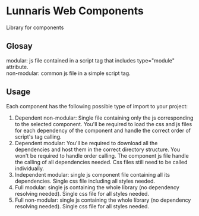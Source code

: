 # Lunnaris Web Components
Library for components

## Glosay
modular: js file contained in a script tag that includes type="module" attribute.\
non-modular: common js file in a simple script tag.

## Usage

Each component has the following possible type of import to your project:
1. Dependent non-modular: Single file containing only the js corresponding to the selected component. You'll be required to load the css and js files for each dependency of the component and handle the correct order of script's tag calling.
2. Dependent modular: You'll be required to download all the dependencies and host them in the correct directory structure. You won't be required to handle order calling. The component js file handle the calling of all dependencies needed. Css files still need to be called individually.
3. Independent modular: single js component file containing all its dependencies. Single css file including all styles needed.
4. Full modular: single js containing the whole library (no dependency resolving needed). Single css file for all styles needed.
5. Full non-modular: single js containing the whole library (no dependency resolving needed). Single css file for all styles needed.



